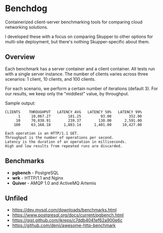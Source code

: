 # Benchdog

Containerized client-server benchmarking tools for comparing cloud
networking solutions.

I developed these with a focus on comparing Skupper to other options
for multi-site deployment, but there's nothing Skupper-specific about
them.

## Overview

Each benchmark has a server container and a client container.  All
tests run with a single server instance.  The number of clients varies
across three scenarios: 1 client, 10 clients, and 100 clients.

For each scenario, we perform a certain number of iterations (default
3).  For our results, we keep only the "middlest" value, by
throughput.

Sample output:

    CLIENTS    THROUGHPUT   LATENCY AVG   LATENCY 50%   LATENCY 99%
          1     10,067.27        101.25         93.00        352.00
         10     70,830.91        239.37        130.00      2,591.00
        100     63,168.18      1,883.14      1,401.00     10,427.00

    Each operation is an HTTP/1.1 GET.
    Throughput is the number of operations per second.
    Latency is the duration of an operation in milliseconds.
    High and low results from repeated runs are discarded.

## Benchmarks

- **pgbench** - PostgreSQL
- **wrk** - HTTP/1.1 and Nginx
- **Quiver** - AMQP 1.0 and ActiveMQ Artemis

## Unfiled

- https://dev.mysql.com/downloads/benchmarks.html
- https://www.postgresql.org/docs/current/pgbench.html
- https://gist.github.com/jkreps/c7ddb4041ef62a900e6c
- https://github.com/denji/awesome-http-benchmark
